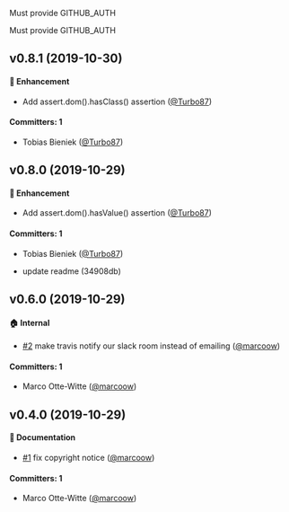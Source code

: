 Must provide GITHUB_AUTH

Must provide GITHUB_AUTH

## v0.8.1 (2019-10-30)

#### :rocket: Enhancement
* Add assert.dom().hasClass() assertion ([@Turbo87](https://github.com/Turbo87))

#### Committers: 1
- Tobias Bieniek ([@Turbo87](https://github.com/Turbo87))

## v0.8.0 (2019-10-29)

#### :rocket: Enhancement
* Add assert.dom().hasValue() assertion ([@Turbo87](https://github.com/Turbo87))

#### Committers: 1
- Tobias Bieniek ([@Turbo87](https://github.com/Turbo87))

* update readme (34908db)

## v0.6.0 (2019-10-29)

#### :house: Internal
* [#2](https://github.com/simplabs/qunit-dom/pull/2) make travis notify our slack room instead of emailing ([@marcoow](https://github.com/marcoow))

#### Committers: 1
- Marco Otte-Witte ([@marcoow](https://github.com/marcoow))



## v0.4.0 (2019-10-29)

#### :memo: Documentation
* [#1](https://github.com/simplabs/qunit-dom/pull/1) fix copyright notice ([@marcoow](https://github.com/marcoow))

#### Committers: 1
- Marco Otte-Witte ([@marcoow](https://github.com/marcoow))

